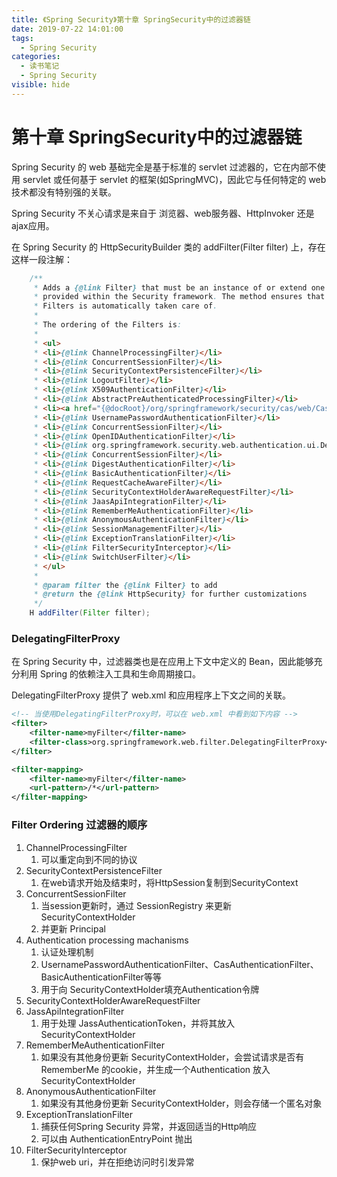 ```yaml
---
title: 《Spring Security》第十章 SpringSecurity中的过滤器链
date: 2019-07-22 14:01:00
tags:
  - Spring Security
categories:
  - 读书笔记
  - Spring Security
visible: hide
---
```


# 第十章 SpringSecurity中的过滤器链

Spring Security 的 web 基础完全是基于标准的 servlet 过滤器的，它在内部不使用 servlet 或任何基于 servlet 的框架(如SpringMVC)，因此它与任何特定的 web 技术都没有特别强的关联。

Spring Security 不关心请求是来自于 浏览器、web服务器、HttpInvoker 还是 ajax应用。

在 Spring Security 的 HttpSecurityBuilder 类的 addFilter(Filter filter) 上，存在这样一段注解：

```java
	/**
	 * Adds a {@link Filter} that must be an instance of or extend one of the Filters
	 * provided within the Security framework. The method ensures that the ordering of the
	 * Filters is automatically taken care of.
	 *
	 * The ordering of the Filters is:
	 *
	 * <ul>
	 * <li>{@link ChannelProcessingFilter}</li>
	 * <li>{@link ConcurrentSessionFilter}</li>
	 * <li>{@link SecurityContextPersistenceFilter}</li>
	 * <li>{@link LogoutFilter}</li>
	 * <li>{@link X509AuthenticationFilter}</li>
	 * <li>{@link AbstractPreAuthenticatedProcessingFilter}</li>
	 * <li><a href="{@docRoot}/org/springframework/security/cas/web/CasAuthenticationFilter.html">CasAuthenticationFilter</a></li>
	 * <li>{@link UsernamePasswordAuthenticationFilter}</li>
	 * <li>{@link ConcurrentSessionFilter}</li>
	 * <li>{@link OpenIDAuthenticationFilter}</li>
	 * <li>{@link org.springframework.security.web.authentication.ui.DefaultLoginPageGeneratingFilter}</li>
	 * <li>{@link ConcurrentSessionFilter}</li>
	 * <li>{@link DigestAuthenticationFilter}</li>
	 * <li>{@link BasicAuthenticationFilter}</li>
	 * <li>{@link RequestCacheAwareFilter}</li>
	 * <li>{@link SecurityContextHolderAwareRequestFilter}</li>
	 * <li>{@link JaasApiIntegrationFilter}</li>
	 * <li>{@link RememberMeAuthenticationFilter}</li>
	 * <li>{@link AnonymousAuthenticationFilter}</li>
	 * <li>{@link SessionManagementFilter}</li>
	 * <li>{@link ExceptionTranslationFilter}</li>
	 * <li>{@link FilterSecurityInterceptor}</li>
	 * <li>{@link SwitchUserFilter}</li>
	 * </ul>
	 *
	 * @param filter the {@link Filter} to add
	 * @return the {@link HttpSecurity} for further customizations
	 */
	H addFilter(Filter filter);
```



### DelegatingFilterProxy

在 Spring Security 中，过滤器类也是在应用上下文中定义的 Bean，因此能够充分利用 Spring 的依赖注入工具和生命周期接口。

DelegatingFilterProxy 提供了 web.xml 和应用程序上下文之间的关联。

```xml
<!-- 当使用DelegatingFilterProxy时，可以在 web.xml 中看到如下内容 -->
<filter>
	<filter-name>myFilter</filter-name>
    <filter-class>org.springframework.web.filter.DelegatingFilterProxy</filter-class>
</filter>

<filter-mapping>
	<filter-name>myFilter</filter-name>
    <url-pattern>/*</url-pattern>
</filter-mapping>
```

### Filter Ordering 过滤器的顺序

1. ChannelProcessingFilter
   1. 可以重定向到不同的协议
2. SecurityContextPersistenceFilter
   1. 在web请求开始及结束时，将HttpSession复制到SecurityContext
3. ConcurrentSessionFilter
   1. 当session更新时，通过 SessionRegistry 来更新 SecurityContextHolder
   2. 并更新 Principal
4. Authentication processing machanisms
   1. 认证处理机制
   2. UsernamePasswordAuthenticationFilter、CasAuthenticationFilter、BasicAuthenticationFilter等等
   3. 用于向 SecurityContextHolder填充Authentication令牌
5. SecurityContextHolderAwareRequestFilter
6. JassApiIntegrationFilter
   1. 用于处理 JassAuthenticationToken，并将其放入SecurityContextHolder
7. RememberMeAuthenticationFilter
   1. 如果没有其他身份更新 SecurityContextHolder，会尝试请求是否有RememberMe 的cookie，并生成一个Authentication 放入SecurityContextHolder
8. AnonymousAuthenticationFilter
   1. 如果没有其他身份更新 SecurityContextHolder，则会存储一个匿名对象
9. ExceptionTranslationFilter
   1. 捕获任何Spring Security 异常，并返回适当的Http响应
   2. 可以由 AuthenticationEntryPoint 抛出
10. FilterSecurityInterceptor
    1. 保护web uri，并在拒绝访问时引发异常